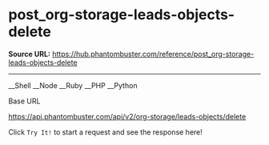 # post_org-storage-leads-objects-delete

**Source URL:** https://hub.phantombuster.com/reference/post_org-storage-leads-objects-delete

---

__Shell __Node __Ruby __PHP __Python

Base URL

https://api.phantombuster.com/api/v2/org-storage/leads-objects/delete

Click `Try It!` to start a request and see the response here!